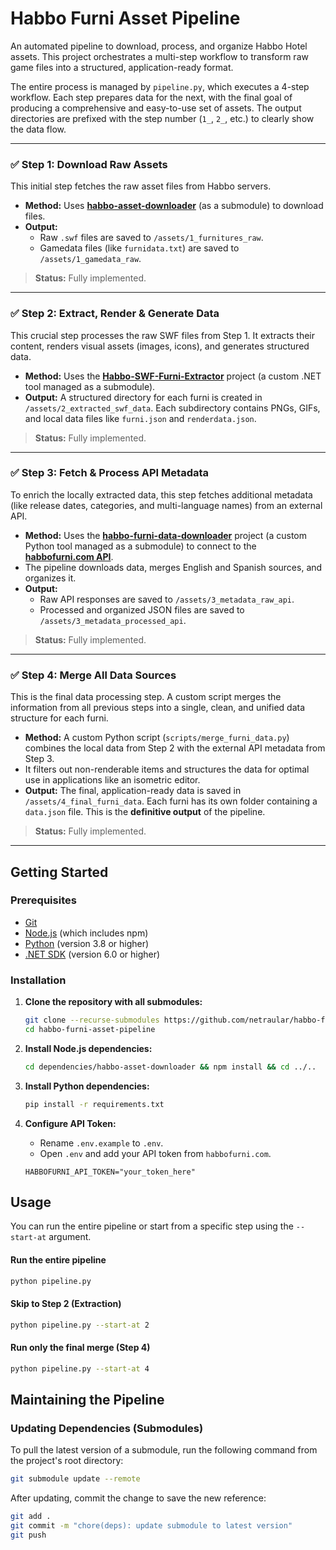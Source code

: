 # Habbo Furni Asset Pipeline

An automated pipeline to download, process, and organize Habbo Hotel assets. This project orchestrates a multi-step workflow to transform raw game files into a structured, application-ready format.

The entire process is managed by `pipeline.py`, which executes a 4-step workflow. Each step prepares data for the next, with the final goal of producing a comprehensive and easy-to-use set of assets. The output directories are prefixed with the step number (`1_`, `2_`, etc.) to clearly show the data flow.

---

### ✅ Step 1: Download Raw Assets

This initial step fetches the raw asset files from Habbo servers.

*   **Method:** Uses **[habbo-asset-downloader](https://github.com/higoka/habbo-downloader)** (as a submodule) to download files.
*   **Output:**
    *   Raw `.swf` files are saved to `/assets/1_furnitures_raw`.
    *   Gamedata files (like `furnidata.txt`) are saved to `/assets/1_gamedata_raw`.

> **Status:** Fully implemented.

---

### ✅ Step 2: Extract, Render & Generate Data

This crucial step processes the raw SWF files from Step 1. It extracts their content, renders visual assets (images, icons), and generates structured data.

*   **Method:** Uses the **[Habbo-SWF-Furni-Extractor](https://github.com/netraular/Habbo-SWF-Furni-Extractor)** project (a custom .NET tool managed as a submodule).
*   **Output:** A structured directory for each furni is created in `/assets/2_extracted_swf_data`. Each subdirectory contains PNGs, GIFs, and local data files like `furni.json` and `renderdata.json`.

> **Status:** Fully implemented.

---

### ✅ Step 3: Fetch & Process API Metadata

To enrich the locally extracted data, this step fetches additional metadata (like release dates, categories, and multi-language names) from an external API.

*   **Method:** Uses the **[habbo-furni-data-downloader](https://github.com/netraular/habbo-furni-data-downloader)** project (a custom Python tool managed as a submodule) to connect to the **[habbofurni.com API](https://habbofurni.com/)**.
*   The pipeline downloads data, merges English and Spanish sources, and organizes it.
*   **Output:**
    *   Raw API responses are saved to `/assets/3_metadata_raw_api`.
    *   Processed and organized JSON files are saved to `/assets/3_metadata_processed_api`.

> **Status:** Fully implemented.

---

### ✅ Step 4: Merge All Data Sources

This is the final data processing step. A custom script merges the information from all previous steps into a single, clean, and unified data structure for each furni.

*   **Method:** A custom Python script (`scripts/merge_furni_data.py`) combines the local data from Step 2 with the external API metadata from Step 3.
*   It filters out non-renderable items and structures the data for optimal use in applications like an isometric editor.
*   **Output:** The final, application-ready data is saved in `/assets/4_final_furni_data`. Each furni has its own folder containing a `data.json` file. This is the **definitive output** of the pipeline.

> **Status:** Fully implemented.

---

## Getting Started

### Prerequisites

*   [Git](https://git-scm.com/)
*   [Node.js](https://nodejs.org/) (which includes npm)
*   [Python](https://www.python.org/) (version 3.8 or higher)
*   [.NET SDK](https://dotnet.microsoft.com/download) (version 6.0 or higher)

### Installation

1.  **Clone the repository with all submodules:**
    ```sh
    git clone --recurse-submodules https://github.com/netraular/habbo-furni-asset-pipeline.git
    cd habbo-furni-asset-pipeline
    ```

2.  **Install Node.js dependencies:**
    ```sh
    cd dependencies/habbo-asset-downloader && npm install && cd ../..
    ```

3.  **Install Python dependencies:**
    ```sh
    pip install -r requirements.txt
    ```

4.  **Configure API Token:**
    *   Rename `.env.example` to `.env`.
    *   Open `.env` and add your API token from `habbofurni.com`.
    ```env
    HABBOFURNI_API_TOKEN="your_token_here"
    ```

## Usage

You can run the entire pipeline or start from a specific step using the `--start-at` argument.

#### Run the entire pipeline
```sh
python pipeline.py
```

#### Skip to Step 2 (Extraction)
```sh
python pipeline.py --start-at 2
```

#### Run only the final merge (Step 4)
```sh
python pipeline.py --start-at 4
```

## Maintaining the Pipeline

### Updating Dependencies (Submodules)

To pull the latest version of a submodule, run the following command from the project's root directory:
```sh
git submodule update --remote
```
After updating, commit the change to save the new reference:
```sh
git add .
git commit -m "chore(deps): update submodule to latest version"
git push
```